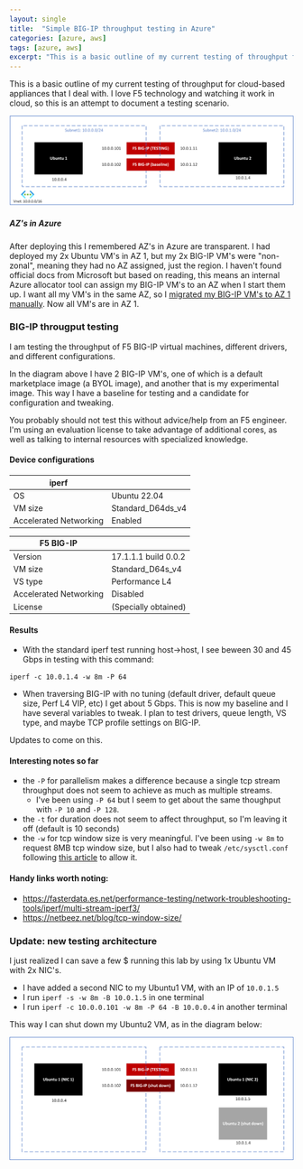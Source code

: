 ```yaml
---
layout: single
title:  "Simple BIG-IP throughput testing in Azure"
categories: [azure, aws]
tags: [azure, aws]
excerpt: "This is a basic outline of my current testing of throughput for cloud-based appliances that I deal with at work. " #this is a custom variable meant for a short description to be displayed on home page
---
```


This is a basic outline of my current testing of throughput for cloud-based appliances that I deal with. I love F5 technology and watching it work in cloud, so this is an attempt to document a testing scenario. 

![BIG-IP testing](/assets/throughput-testing-in-cloud/testing-architecture1.png)

##### AZ's in Azure
After deploying this I remembered AZ's in Azure are transparent. I had deployed my 2x Ubuntu VM's in AZ 1, but my 2x BIG-IP VM's were "non-zonal", meaning they had no AZ assigned, just the region. I haven't found official docs from Microsoft but based on reading, this means an internal Azure allocator tool can assign my BIG-IP VM's to an AZ when I start them up. I want all my VM's in the same AZ, so I [migrated my BIG-IP VM's to AZ 1 manually](https://learn.microsoft.com/en-us/azure/site-recovery/move-azure-vms-avset-azone). Now all VM's are in AZ 1.

### BIG-IP througput testing
I am testing the throughput of F5 BIG-IP virtual machines, different drivers, and different configurations. 

In the diagram above I have 2 BIG-IP VM's, one of which is a default marketplace image (a BYOL image), and another that is my experimental image. This way I have a baseline for testing and a candidate for configuration and tweaking.

You probably should not test this without advice/help from an F5 engineer. I'm using an evaluation license to take advantage of additional cores, as well as talking to internal resources with specialized knowledge.

#### Device configurations

|iperf||
|---|---|
|OS|Ubuntu 22.04|
|VM size|Standard_D64ds_v4|
|Accelerated Networking|Enabled|

|F5 BIG-IP||
|---|---|
|Version|17.1.1.1 build 0.0.2|
|VM size|Standard_D64s_v4|
|VS type|Performance L4|
|Accelerated Networking|Disabled|
|License|(Specially obtained)|

#### Results
- With the standard iperf test running host->host, I see beween 30 and 45 Gbps in testing with this command: 
```
iperf -c 10.0.1.4 -w 8m -P 64
```
- When traversing BIG-IP with no tuning (default driver, default queue size, Perf L4 VIP, etc) I get about 5 Gbps. This is now my baseline and I have several variables to tweak. I plan to test drivers, queue length, VS type, and maybe TCP profile settings on BIG-IP.

Updates to come on this.

#### Interesting notes so far
- the `-P` for parallelism makes a difference because a single tcp stream throughput does not seem to achieve as much as multiple streams. 
  - I've been using `-P 64` but I seem to get about the same thoughput with `-P 10` and `-P 128`. 
- the `-t` for duration does not seem to affect throughput, so I'm leaving it off (default is 10 seconds)
- the `-w` for tcp window size is very meaningful. I've been using `-w 8m` to request 8MB tcp window size, but I also had to tweak `/etc/sysctl.conf` following [this article](https://netbeez.net/blog/tcp-window-size/) to allow it.

#### Handy links worth noting:
- https://fasterdata.es.net/performance-testing/network-troubleshooting-tools/iperf/multi-stream-iperf3/
- https://netbeez.net/blog/tcp-window-size/

### Update: new testing architecture
I just realized I can save a few $ running this lab by using 1x Ubuntu VM with 2x NIC's.
- I have added a second NIC to my Ubuntu1 VM, with an IP of `10.0.1.5`
- I run `iperf -s -w 8m -B 10.0.1.5` in one terminal
- I run `iperf -c 10.0.0.101 -w 8m -P 64 -B 10.0.0.4` in another terminal

This way I can shut down my Ubuntu2 VM, as in the diagram below:

![BIG-IP testing 2](/assets/throughput-testing-in-cloud/testing-architecture2.png)







